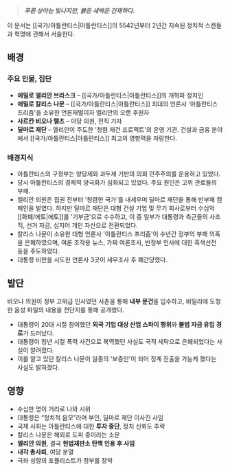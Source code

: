 > ***푸른 상아는 빛나지만, 붉은 새벽은 건재하다.***

이 문서는 [[국가/아틀란티스|아틀란티스]]의 5542년부터 2년간 지속된 정치적 스캔들과 혁명에 관해서 서술한다.
## 배경
### 주요 인물, 집단
- **에밀로 엘리안 브라스크** – [[국가/아틀란티스|아틀란티스]]의 개혁파 정치인
- **에밀로 칼리스 나문** – [[국가/아틀란티스|아틀란티스]] 최대의 언론사 '아틀란티스 프리즘'을 소유한 언론재벌이자 엘리안의 오랜 후원자
- **사르칸 비오나 렐츠** – 야당 의원, 전직 기자
- **딜마르 재단** – 엘리안이 주도한 '청렴 재건 프로젝트'의 운영 기관. 건설과 금융 분야에서 [[국가/아틀란티스|아틀란티스]] 최고의 영향력을 자랑한다.
### 배경지식
- 아틀란티스의 구정부는 양당제와 과두제 기반의 의회 민주주의를 운용하고 있었다.
- 당시 아틀란티스의 경제적 양극화가 심화되고 있었다. 주요 원인은 고위 관료들의 부패.
- 엘리안 의원은 집권 전부터 '청렴한 국가'를 내세우며 딜마르 재단을 통해 반부패 캠페인을 벌였다. 하지만 딜마르 재단은 대형 건설 기업 및 무기 회사로부터 수십억 [[화폐/에토|에토]]를 '기부금'으로 수수하고, 이 중 일부가 대통령과 측근들의 사조직, 선거 자금, 심지어 개인 자산으로 전환되었다. 
- 칼리스 나문이 소유한 대형 언론사 '아틀란티스 프리즘'이 수년간 정부의 부패 의혹을 은폐하였으며, 여론 조작용 뉴스, 가짜 여론조사, 반정부 인사에 대한 흑색선전 등을 주도하였다. 
- 대통령 비판을 시도한 언론사 3곳이 세무조사 후 폐간당했다.
## 발단
비오나 의원이 정부 고위급 인사였던 사촌을 통해 **내부 문건**을 입수하고, 비밀리에 도청한 음성 파일의 내용을 전단지를 통해 공개했다.
- 대통령이 20대 시절 참여했던 **외국 기업 대상 산업 스파이 행위**와 **불법 자금 유입 경로**가 드러났다.
- 대통령이 청년 시절 폭력 사건으로 복역했던 사실도 국적 세탁으로 은폐되었다는 사실이 알려졌다.
- 이를 알고 있던 칼리스 나문이 일종의 '보증인'이 되어 정계 진출을 가능케 했다는 사실도 밝혀졌다.
## 영향
- 수십만 명이 거리로 나와 시위
- 대통령은 “정치적 음모”라며 부인, 딜마르 재단 이사진 사임
- 국제 사회는 아틀란티스에 대한 **투자 중단**, 정치 신뢰도 추락
- 칼리스 나문은 해외로 도피 중이라는 소문
- **엘리안 의원**, 결국 **헌법재판소 탄핵 인용 후 사임**
- **내각 총사퇴**, 여당 분열
- 극좌 성향의 포퓰리스트가 정부를 장악